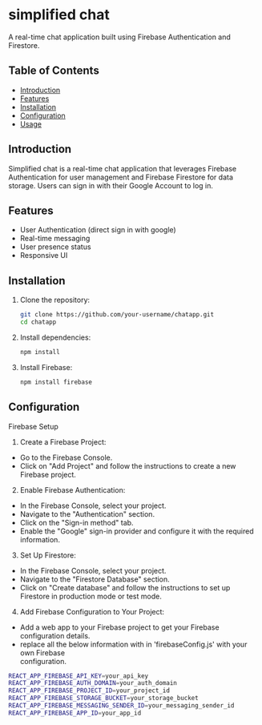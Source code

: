 # simplified chat

A real-time chat application built using Firebase Authentication and Firestore.

## Table of Contents

- [Introduction](#introduction)
- [Features](#features)
- [Installation](#installation)
- [Configuration](#configuration)
- [Usage](#usage)

## Introduction

Simplified chat is a real-time chat application that leverages Firebase Authentication for user management and Firebase Firestore for data storage. Users can sign in with their Google Account to log in.

## Features

- User Authentication (direct sign in with google)
- Real-time messaging
- User presence status
- Responsive UI

## Installation

1. Clone the repository:
   ```sh
   git clone https://github.com/your-username/chatapp.git
   cd chatapp

2. Install dependencies:
   ```sh
   npm install

3. Install Firebase:
   ```sh
   npm install firebase

## Configuration
Firebase Setup
1. Create a Firebase Project:
- Go to the Firebase Console.
- Click on "Add Project" and follow the instructions to create a new Firebase project.

2. Enable Firebase Authentication:
- In the Firebase Console, select your project.
- Navigate to the "Authentication" section.
- Click on the "Sign-in method" tab.
- Enable the "Google" sign-in provider and configure it with the required information.
  
3. Set Up Firestore:
- In the Firebase Console, select your project.
- Navigate to the "Firestore Database" section.
- Click on "Create database" and follow the instructions to set up Firestore in production mode   or test mode.

4. Add Firebase Configuration to Your Project:
- Add a web app to your Firebase project to get your Firebase configuration details.
- replace all the below information with in 'firebaseConfig.js' with your own Firebase    
  configuration.
```sh
REACT_APP_FIREBASE_API_KEY=your_api_key
REACT_APP_FIREBASE_AUTH_DOMAIN=your_auth_domain
REACT_APP_FIREBASE_PROJECT_ID=your_project_id
REACT_APP_FIREBASE_STORAGE_BUCKET=your_storage_bucket
REACT_APP_FIREBASE_MESSAGING_SENDER_ID=your_messaging_sender_id
REACT_APP_FIREBASE_APP_ID=your_app_id
